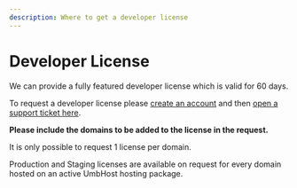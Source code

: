 ```yaml
---
description: Where to get a developer license
---
```


# Developer License

We can provide a fully featured developer license which is valid for 60 days.

To request a developer license please [create an account](https://my.umbhost.net/register.php) and then [open a support ticket here](https://my.umbhost.net/submitticket.php?step=2\&deptid=2).

**Please include the domains to be added to the license in the request.**

It is only possible to request 1 license per domain.

Production and Staging licenses are available on request for every domain hosted on an active UmbHost hosting package.
